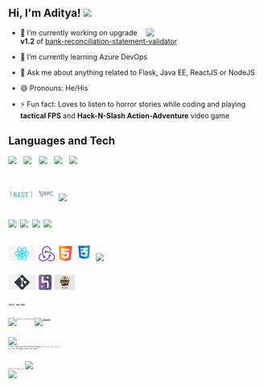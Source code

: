 <h2> Hi, I'm Aditya! <img height="30"  src="https://media.giphy.com/media/lTMEqFHbSAHsOIB3te/giphy.gif"/></h2> 
<img align='right' src="https://media.giphy.com/media/l0HlOdyGudJClwLgk/giphy.gif" width="230">
</em></p>


- 🔭 I’m currently working on upgrade **v1.2** of [bank-reconciliation-statement-validator](https://github.com/aditya109/bank-reconcilation-statement-validator)
- 🌱 I’m currently learning Azure DevOps

- 💬 Ask me about anything related to Flask, Java EE, ReactJS or NodeJS
- 😄 Pronouns: He/His
- ⚡ Fun fact: Loves to listen to horror stories while coding and playing **tactical FPS** and **Hack-N-Slash Action-Adventure** video game

##  Languages and Tech
<code><img height="30" src="https://cdn.svgporn.com/logos/python.svg" />&nbsp;&nbsp;<img height="30" src="https://cdn.svgporn.com/logos/flask.svg" />&nbsp;&nbsp;<img height="30" src="https://cdn.svgporn.com/logos/java.svg" />&nbsp;&nbsp;<img height="30" src="https://cdn.svgporn.com/logos/nodejs-icon.svg" />&nbsp;&nbsp;<img height="30" src="https://cdn.svgporn.com/logos/gopher.svg" /><code/>

<code><img height="30" src="https://github.com/aditya109/aditya109/blob/master/assets/icons/1_uHzooF1EtgcKn9_XiSST4w.png" />&nbsp;&nbsp;<img height="30" src="https://github.com/aditya109/aditya109/blob/master/assets/icons/grpc-icon-color.png" />&nbsp;&nbsp;<img height="30" src="https://cdn.svgporn.com/logos/graphql.svg" /><code/>

<code><img height="30" src="https://cdn.svgporn.com/logos/mysql.svg" />&nbsp;&nbsp;<img height="30" src="https://cdn.svgporn.com/logos/postgresql.svg" />&nbsp;&nbsp;<img height="30" src="https://cdn.svgporn.com/logos/mongodb.svg" />&nbsp;&nbsp;<img height="30" src="https://cdn.svgporn.com/logos/firebase.svg" /><code/>

<code><img height="30" src="https://github.com/aditya109/aditya109/blob/master/assets/icons/kisspng-react-javascript-angularjs-ionic-atom-5b154be6709500.6532453515281223424611.jpg" />&nbsp;&nbsp;<img height="30" src="https://github.com/aditya109/aditya109/blob/master/assets/icons/0-U2DmhXYumRyXH6X1.png" />&nbsp;&nbsp;<img height="30" src="https://github.com/aditya109/aditya109/blob/master/assets/icons/1216733.svg" />&nbsp;&nbsp;<img height="35" src="https://github.com/aditya109/aditya109/blob/master/assets/icons/5351_-_CSS3-512.webp" />&nbsp;&nbsp;<img height="30" src="https://cdn.svgporn.com/logos/javascript.svg" /><code/>

<code><img height="30" src="https://github.com/aditya109/aditya109/blob/master/assets/icons/png-transparent-github-computer-icons-repository-version-control-github-media-fork-git.png" />&nbsp;&nbsp;<img height="30" src="https://github.com/aditya109/aditya109/blob/master/assets/icons/873120.png" />&nbsp;&nbsp;<img height="30" src="https://github.com/aditya109/aditya109/blob/master/assets/icons/images.jfif"><code/>

## Tools and IDE

![Aditya's github stats](https://github-readme-stats.vercel.app/api?username=aditya109&show_icons=true&theme=synthwave) [![Top Langs](https://github-readme-stats.vercel.app/api/top-langs/?username=aditya109&layout=compact&theme=synthwave)](https://github.com/aditya109/github-readme-stats)


<img src="https://media.giphy.com/media/LnQjpWaON8nhr21vNW/giphy.gif" width="60"> <em><b>I love connecting with different people</b> so if you want to say <b>hi, I'll be happy to meet you more!</b> :)</em>
 
 📫 How to reach me: 
 [<img height="40" src="https://media.giphy.com/media/M9O6ePwNJ58UMF1Rvq/giphy.gif" />](https://twitter.com/daitya961) 
 [<img height="40" src="https://media.giphy.com/media/TF1ClftwWzMvugvVTl/giphy.gif" />](https://www.linkedin.com/in/aditya109/)

